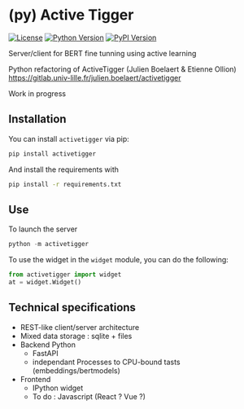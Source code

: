 # (py) Active Tigger

[![License](https://img.shields.io/badge/license-MIT-blue.svg)](https://github.com/emilienschultz/pyactivetigger/blob/main/LICENSE)
[![Python Version](https://img.shields.io/badge/python-3.6%20|%203.7%20|%203.8%20|%203.9-blue)](https://www.python.org/downloads/)
[![PyPI Version](https://img.shields.io/pypi/v/activetigger)](https://pypi.org/project/activetigger/)

Server/client for BERT fine tunning using active learning

Python refactoring of ActiveTigger (Julien Boelaert & Etienne Ollion) https://gitlab.univ-lille.fr/julien.boelaert/activetigger

Work in progress

## Installation

You can install `activetigger` via pip:

```bash
pip install activetigger
```

And install the requirements with 


```bash
pip install -r requirements.txt
```

## Use

To launch the server

```python
python -m activetigger
```

To use the widget in the `widget` module, you can do the following:

```python
from activetigger import widget
at = widget.Widget()
```

## Technical specifications

- REST-like client/server architecture
- Mixed data storage : sqlite + files
- Backend Python
    - FastAPI
    - independant Processes to CPU-bound tasts (embeddings/bertmodels)
- Frontend
    - IPython widget
    - To do : Javascript (React ? Vue ?)